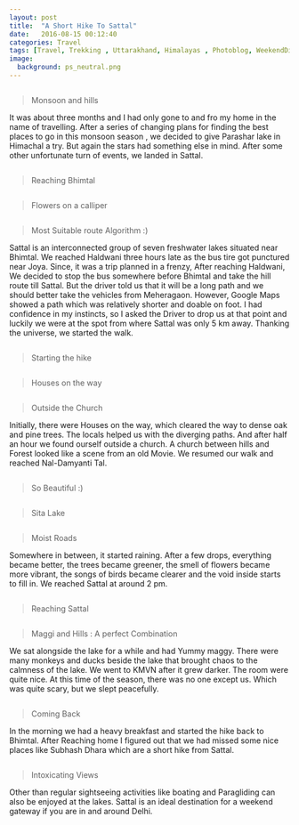 ```yaml
---
layout: post
title:  "A Short Hike To Sattal"
date:   2016-08-15 00:12:40
categories: Travel
tags: [Travel, Trekking , Uttarakhand, Himalayas , Photoblog, WeekendDiaries]
image:
  background: ps_neutral.png
---
```

<img src="https://i.imgur.com/4DNiGev.jpg" alt="">

>Monsoon and hills

It was about three months and I had only gone to and fro my home in the name of travelling. After a series of changing plans for finding the best places to go in this monsoon season , we decided to give Parashar lake in Himachal a try. But again the stars had something else in mind. After some other unfortunate turn of events, we landed in Sattal.

<img src="https://i.imgur.com/m0AvzeS.jpg" alt="">

>Reaching Bhimtal

<img src="https://i.imgur.com/bvrfLWT.jpg" alt="">

>Flowers on a calliper

<img src="https://i.imgur.com/lZgMwEE.jpg" alt="">

>Most Suitable route Algorithm :)

Sattal is an interconnected group of seven freshwater lakes situated near Bhimtal. We reached Haldwani three hours late as the bus tire got punctured near Joya. Since, it was a trip planned in a frenzy, After reaching Haldwani, We decided to stop the bus somewhere before Bhimtal and take the hill route till Sattal. But  the driver told us that it will be a long path and we should better take the vehicles from Meheragaon. However, Google Maps showed a path which was relatively shorter and doable on foot. I had confidence in my instincts, so I asked the Driver to drop us at that point and luckily we were at the spot from where Sattal was only 5 km away. Thanking the universe, we started the walk.

<img src="https://i.imgur.com/rrfmV4y.jpg" alt="">

>Starting the hike

<img src="https://i.imgur.com/g0ovMTV.jpg" alt="">

>Houses on the way

<img src="https://i.imgur.com/IDe3lQl.jpg" alt="">

>Outside the Church

Initially, there were Houses on the way, which cleared the way to dense oak and pine trees. The locals helped us with the diverging paths. And after half an hour we found ourself outside a church. A church between hills and Forest looked like a scene from an old Movie. We resumed our walk and reached Nal-Damyanti Tal.

<img src="https://i.imgur.com/asHh5Pj.jpg" alt="">

>So Beautiful :)

<img src="https://i.imgur.com/TBXoP7N.jpg" alt="">

>Sita Lake

<img src="https://i.imgur.com/GMmaOGe.jpg" alt="">

>Moist Roads

Somewhere in between, it started raining. After a few drops, everything became better, the trees became greener, the smell of flowers became more vibrant, the songs of birds became clearer and the void inside starts to fill in. We reached Sattal at around 2 pm.

<img src="https://i.imgur.com/1ZhRJWI.jpg" alt="">

>Reaching Sattal

<img src="https://i.imgur.com/7vZA4JH.jpg" alt="">

>Maggi and Hills : A perfect Combination

We sat alongside the lake for a while and had Yummy maggy. There were many monkeys and ducks beside the lake that brought chaos to the calmness of the lake. We went to KMVN after it grew darker. The room were quite nice. At this time of the season, there was no one except us. Which was quite scary, but we slept peacefully.

<img src="https://i.imgur.com/4XJBdCu.jpg" alt="">

>Coming Back

In the morning we had a heavy breakfast and started the hike back to Bhimtal. After Reaching home I figured out that we had missed some nice places like Subhash Dhara which are a short hike from Sattal.

<img src="https://i.imgur.com/8X2QFK2.jpg" alt="">

>Intoxicating Views

Other than regular sightseeing activities like boating and Paragliding can also be enjoyed at the lakes. Sattal is an ideal destination for a weekend gateway if you are in and around Delhi.
